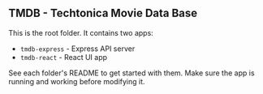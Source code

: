 ## TMDB - Techtonica Movie Data Base

This is the root folder. It contains two apps:

- `tmdb-express` - Express API server
- `tmdb-react` - React UI app

See each folder's README to get started with them. Make sure the app is running and working before modifying it.

